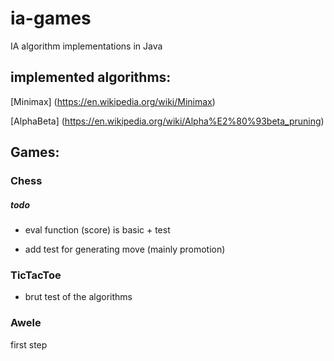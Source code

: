 # ia-games

IA algorithm implementations in Java

## implemented algorithms:

[Minimax] (https://en.wikipedia.org/wiki/Minimax)

[AlphaBeta] (https://en.wikipedia.org/wiki/Alpha%E2%80%93beta_pruning)


## Games:

### Chess

##### todo

- eval function (score) is basic + test

- add test for generating move (mainly promotion)

### TicTacToe

- brut test of the algorithms

### Awele

first step